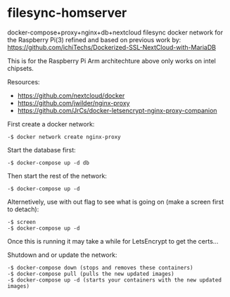 # filesync-homserver
docker-compose+proxy+nginx+db+nextcloud filesync docker network for the Raspberry Pi(3)
refined and based on previous work by: https://github.com/ichiTechs/Dockerized-SSL-NextCloud-with-MariaDB<br>

This is for the Raspberry Pi Arm architechture above only works on intel chipsets.

Resources:<br>
   - https://github.com/nextcloud/docker
   - https://github.com/jwilder/nginx-proxy
   - https://github.com/JrCs/docker-letsencrypt-nginx-proxy-companion
   
First create a docker network:

    -$ docker network create nginx-proxy
  
Start the database first:

    -$ docker-compose up -d db
  
Then start the rest of the network:

    -$ docker-compose up -d
    
Alternetively, use with out flag to see what is going on (make a screen first to detach):

    -$ screen
    -$ docker-compose up -d
    
Once this is running it may take a while for LetsEncrypt to get the certs...

Shutdown and or update the network:

    -$ docker-compose down (stops and removes these containers)
    -$ docker-compose pull (pulls the new updated images)
    -$ docker-compose up -d (starts your containers with the new updated images)
